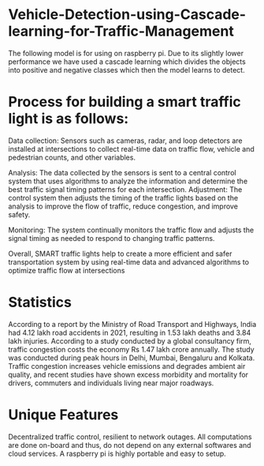 # Vehicle-Detection-using-Cascade-learning-for-Traffic-Management
The following model is for using on raspberry pi.
Due to its slightly lower performance we have used a cascade learning which divides the objects into positive and negative classes which then the model learns to detect.


# Process for building a smart traffic light is as follows: 
Data collection: Sensors such as cameras, radar, and loop detectors are installed at intersections to collect real-time data on traffic flow, vehicle and pedestrian counts, and other variables.

Analysis: The data collected by the sensors is sent to a central control system that uses algorithms to analyze the information and determine the best traffic signal timing patterns for each intersection.
Adjustment: The control system then adjusts the timing of the traffic lights based on the analysis to improve the flow of traffic, reduce congestion, and improve safety.

Monitoring: The system continually monitors the traffic flow and adjusts the signal timing as needed to respond to changing traffic patterns.

Overall, SMART traffic lights help to create a more efficient and safer transportation system by using real-time data and advanced algorithms to optimize traffic flow at intersections

# Statistics
According to a report by the Ministry of Road Transport and Highways, India had 4.12 lakh road accidents in 2021, resulting in 1.53 lakh deaths and 3.84 lakh injuries.
According to a study conducted by a global consultancy firm, traffic congestion
costs the economy Rs 1.47 lakh crore annually.
The study was conducted during peak hours in Delhi, Mumbai, Bengaluru and Kolkata.
Traffic congestion increases vehicle emissions and degrades ambient air quality, and recent studies have shown excess morbidity and mortality for drivers, commuters and individuals living near major roadways.

# Unique Features
Decentralized traffic control, resilient to network outages.
All computations are done on-board and thus, do not depend on any external softwares and cloud services.
A raspberry pi is highly portable and easy to setup.


